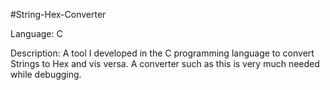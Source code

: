 #String-Hex-Converter

Language: C

Description: A tool I developed in the C programming language to convert Strings to Hex and vis versa. A converter such as this is very much needed while debugging.
